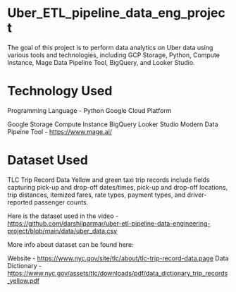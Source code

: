 # Uber_ETL_pipeline_data_eng_project
The goal of this project is to perform data analytics on Uber data using various tools and technologies, including GCP Storage, Python, Compute Instance, Mage Data Pipeline Tool, BigQuery, and Looker Studio.

# Technology Used
Programming Language - Python
Google Cloud Platform

Google Storage
Compute Instance
BigQuery
Looker Studio
Modern Data Pipeine Tool - https://www.mage.ai/


# Dataset Used
TLC Trip Record Data Yellow and green taxi trip records include fields capturing pick-up and drop-off dates/times, pick-up and drop-off locations, trip distances, itemized fares, rate types, payment types, and driver-reported passenger counts.

Here is the dataset used in the video - https://github.com/darshilparmar/uber-etl-pipeline-data-engineering-project/blob/main/data/uber_data.csv

More info about dataset can be found here:

Website - https://www.nyc.gov/site/tlc/about/tlc-trip-record-data.page
Data Dictionary - https://www.nyc.gov/assets/tlc/downloads/pdf/data_dictionary_trip_records_yellow.pdf
